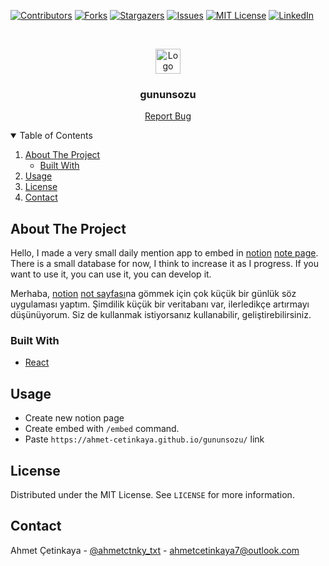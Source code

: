[![Contributors][contributors-shield]][contributors-url]
[![Forks][forks-shield]][forks-url]
[![Stargazers][stars-shield]][stars-url]
[![Issues][issues-shield]][issues-url]
[![MIT License][license-shield]][license-url]
[![LinkedIn][linkedin-shield]][linkedin-url]

<br />
<p align="center">
  <a href="https://github.com/ahmet-cetinkaya/gununsozu">
    <img src="public/favicon.ico" alt="Logo" height="40">
  </a>

  <h3 align="center">gununsozu</h3>

  <p align="center">
    <a href="https://github.com/ahmet-cetinkaya/gununsozu/issues">Report Bug</a>
  </p>
</p>

<details open="open">
  <summary>Table of Contents</summary>
  <ol>
    <li>
      <a href="#about-the-project">About The Project</a>
      <ul>
        <li><a href="#built-with">Built With</a></li>
      </ul>
    </li>
    <li><a href="#usage">Usage</a></li>
    <li><a href="#license">License</a></li>
    <li><a href="#contact">Contact</a></li>
  </ol>
</details>

## About The Project

Hello, I made a very small daily mention app to embed in [notion](https://www.notion.so/) [note page](https://www.notion.so/ahmetcetinkaya/gununsozu-277ac52a2efb425f841bd9ff749bcf07). There is a small database for now, I think to increase it as I progress. If you want to use it, you can use it, you can develop it.

Merhaba, [notion](https://www.notion.so/) [not sayfası](https://www.notion.so/ahmetcetinkaya/gununsozu-277ac52a2efb425f841bd9ff749bcf07)na gömmek için çok küçük bir günlük söz uygulaması yaptım. Şimdilik küçük bir veritabanı var, ilerledikçe artırmayı düşünüyorum. Siz de kullanmak istiyorsanız kullanabilir, geliştirebilirsiniz.

### Built With

* [React](https://github.com/facebook/react)

## Usage
- Create new notion page
- Create embed with ```/embed``` command.
- Paste ```https://ahmet-cetinkaya.github.io/gununsozu/``` link

## License

Distributed under the MIT License. See `LICENSE` for more information.

## Contact

Ahmet Çetinkaya - [@ahmetctnky_txt](https://twitter.com/ahmetctnky_txt) - [ahmetcetinkaya7@outlook.com](mailto:ahmetcetinkaya7@outlook.com)

[contributors-shield]: https://img.shields.io/github/contributors/ahmet-cetinkaya/gununsozu.svg?style=for-the-badge
[contributors-url]: https://github.com/ahmet-cetinkaya/gununsozu/graphs/contributors
[forks-shield]: https://img.shields.io/github/forks/ahmet-cetinkaya/gununsozu.svg?style=for-the-badge
[forks-url]: https://github.com/ahmet-cetinkaya/gununsozu/network/members
[stars-shield]: https://img.shields.io/github/stars/ahmet-cetinkaya/gununsozu.svg?style=for-the-badge
[stars-url]: https://github.com/ahmet-cetinkaya/gununsozu/stargazers
[issues-shield]: https://img.shields.io/github/issues/ahmet-cetinkaya/gununsozu.svg?style=for-the-badge
[issues-url]: https://github.com/ahmet-cetinkaya/gununsozu/issues
[license-shield]: https://img.shields.io/github/license/ahmet-cetinkaya/gununsozu.svg?style=for-the-badge
[license-url]: https://github.com/ahmet-cetinkaya/gununsozu/blob/master/LICENSE
[linkedin-shield]: https://img.shields.io/badge/-LinkedIn-black.svg?style=for-the-badge&logo=linkedin&colorB=555
[linkedin-url]: https://linkedin.com/in/ahmet-cetinkaya
